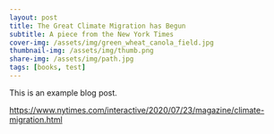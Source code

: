 ```yaml
---
layout: post
title: The Great Climate Migration has Begun
subtitle: A piece from the New York Times
cover-img: /assets/img/green_wheat_canola_field.jpg
thumbnail-img: /assets/img/thumb.png
share-img: /assets/img/path.jpg
tags: [books, test]
---
```


This is an example blog post. 

https://www.nytimes.com/interactive/2020/07/23/magazine/climate-migration.html
